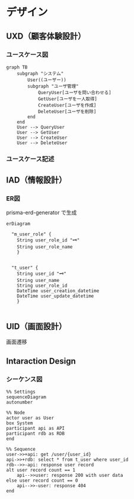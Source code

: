 # デザイン

## UXD（顧客体験設計）

### ユースケース図
```mermaid
graph TB
    subgraph "システム"
        User((ユーザー))
        subgraph "ユーザ管理"
            QueryUser[ユーザを問い合わせる]
            GetUser[ユーザを一人取得]
            CreateUser[ユーザを作成]
            DeleteUser[ユーザを削除]
        end
    end
    User --> QueryUser
    User --> GetUser
    User --> CreateUser
    User --> DeleteUser
```

### ユースケース記述

## IAD（情報設計）

### ER図
prisma-erd-generator で生成
```mermaid
erDiagram

  "m_user_role" {
    String user_role_id "🗝️"
    String user_role_name 
    }
  

  "t_user" {
    String user_id "🗝️"
    String user_name 
    String user_role_id 
    DateTime user_creation_datetime 
    DateTime user_update_datetime 
    }
  
```

## UID（画面設計）
画面遷移


## Intaraction Design

### シーケンス図
```mermaid
%% Settings
sequenceDiagram
autonumber

%% Node
actor user as User
box System
participant api as API
participant rdb as RDB
end

%% Sequence
user->>+api: get /user/{user_id}
api->>+rdb: select * from t_user where user_id
rdb-->>-api: response user record
alt user record count == 1
    api-->>user: response 200 with user data
else user record count == 0
    api-->>-user: response 404
end
```